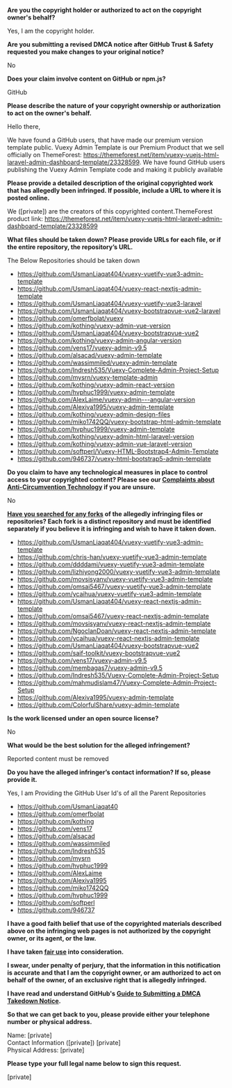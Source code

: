 **Are you the copyright holder or authorized to act on the copyright owner's behalf?**  
  
Yes, I am the copyright holder.  
  
**Are you submitting a revised DMCA notice after GitHub Trust & Safety requested you make changes to your original notice?**  
  
No  
  
**Does your claim involve content on GitHub or npm.js?**  
  
GitHub  
  
**Please describe the nature of your copyright ownership or authorization to act on the owner's behalf.**  
  
Hello there,  
  
We have found a GitHub users, that have made our premium version template public. Vuexy Admin Template is our Premium Product that we sell officially on ThemeForest: https://themeforest.net/item/vuexy-vuejs-html-laravel-admin-dashboard-template/23328599. We have found GitHub users publishing the Vuexy Admin Template code and making it publicly available  
  
**Please provide a detailed description of the original copyrighted work that has allegedly been infringed. If possible, include a URL to where it is posted online.**  
  
We ([private]) are the creators of this copyrighted content.ThemeForest product link: https://themeforest.net/item/vuexy-vuejs-html-laravel-admin-dashboard-template/23328599  
  
**What files should be taken down? Please provide URLs for each file, or if the entire repository, the repository’s URL.**  
  
The Below Repositories should be taken down  
- https://github.com/UsmanLiaqat404/vuexy-vuetify-vue3-admin-template  
- https://github.com/UsmanLiaqat404/vuexy-react-nextjs-admin-template  
- https://github.com/UsmanLiaqat404/vuexy-vuetify-vue3-laravel  
- https://github.com/UsmanLiaqat404/vuexy-bootstrapvue-vue2-laravel  
- https://github.com/omerfbolat/vuexy  
- https://github.com/kothing/vuexy-admin-vue-version  
- https://github.com/UsmanLiaqat404/vuexy-bootstrapvue-vue2  
- https://github.com/kothing/vuexy-admin-angular-version  
- https://github.com/vens17/vuexy-admin-v9.5  
- https://github.com/alsacad/vuexy-admin-template  
- https://github.com/wassimmiled/vuexy-admin-template  
- https://github.com/Indresh535/Vuexy-Complete-Admin-Project-Setup  
- https://github.com/mysrn/vuexy-template-admin  
- https://github.com/kothing/vuexy-admin-react-version  
- https://github.com/hvphuc1999/vuexy-admin-template  
- https://github.com/AlexLaime/vuexy-admin---angular-version  
- https://github.com/Alexiva1995/vuexy-admin-template  
- https://github.com/kothing/vuexy-admin-design-files  
- https://github.com/miko1742QQ/vuexy-bootstrap-html-admin-template  
- https://github.com/hvphuc1999/vuexy-admin-template  
- https://github.com/kothing/vuexy-admin-html-laravel-version  
- https://github.com/kothing/vuexy-admin-vue-laravel-version  
- https://github.com/softperl/Vuexy-HTML-Bootstrap4-Admin-Template  
- https://github.com/946737/vuexy-html-bootstrap5-admin-template  
  
**Do you claim to have any technological measures in place to control access to your copyrighted content? Please see our <a href="https://docs.github.com/articles/guide-to-submitting-a-dmca-takedown-notice#complaints-about-anti-circumvention-technology">Complaints about Anti-Circumvention Technology</a> if you are unsure.**  
  
No  
  
**<a href="https://docs.github.com/articles/dmca-takedown-policy#b-what-about-forks-or-whats-a-fork">Have you searched for any forks</a> of the allegedly infringing files or repositories? Each fork is a distinct repository and must be identified separately if you believe it is infringing and wish to have it taken down.**  
  
- https://github.com/UsmanLiaqat404/vuexy-vuetify-vue3-admin-template  
- https://github.com/chris-han/vuexy-vuetify-vue3-admin-template  
- https://github.com/ddddami/vuexy-vuetify-vue3-admin-template  
- https://github.com/lizhiyong2000/vuexy-vuetify-vue3-admin-template  
- https://github.com/movsisyanv/vuexy-vuetify-vue3-admin-template  
- https://github.com/omsai5467/vuexy-vuetify-vue3-admin-template  
- https://github.com/ycaihua/vuexy-vuetify-vue3-admin-template  
- https://github.com/UsmanLiaqat404/vuexy-react-nextjs-admin-template  
- https://github.com/omsai5467/vuexy-react-nextjs-admin-template  
- https://github.com/movsisyanv/vuexy-react-nextjs-admin-template  
- https://github.com/NgoclanDoan/vuexy-react-nextjs-admin-template  
- https://github.com/ycaihua/vuexy-react-nextjs-admin-template  
- https://github.com/UsmanLiaqat404/vuexy-bootstrapvue-vue2  
- https://github.com/saif-toolkit/vuexy-bootstrapvue-vue2  
- https://github.com/vens17/vuexy-admin-v9.5  
- https://github.com/membagas7/vuexy-admin-v9.5  
- https://github.com/Indresh535/Vuexy-Complete-Admin-Project-Setup  
- https://github.com/mahmudislam47/Vuexy-Complete-Admin-Project-Setup  
- https://github.com/Alexiva1995/vuexy-admin-template  
- https://github.com/ColorfulShare/vuexy-admin-template  
  
**Is the work licensed under an open source license?**  
  
No  
  
**What would be the best solution for the alleged infringement?**  
  
Reported content must be removed  
  
**Do you have the alleged infringer’s contact information? If so, please provide it.**  
  
Yes, I am Providing the GitHub User Id's of all the Parent Repositories  
  
- https://github.com/UsmanLiaqat40  
- https://github.com/omerfbolat  
- https://github.com/kothing  
- https://github.com/vens17  
- https://github.com/alsacad  
- https://github.com/wassimmiled  
- https://github.com/Indresh535  
- https://github.com/mysrn  
- https://github.com/hvphuc1999  
- https://github.com/AlexLaime  
- https://github.com/Alexiva1995  
- https://github.com/miko1742QQ  
- https://github.com/hvphuc1999  
- https://github.com/softperl  
- https://github.com/946737  
  
**I have a good faith belief that use of the copyrighted materials described above on the infringing web pages is not authorized by the copyright owner, or its agent, or the law.**  
  
**I have taken <a href="https://www.lumendatabase.org/topics/22">fair use</a> into consideration.**  
  
**I swear, under penalty of perjury, that the information in this notification is accurate and that I am the copyright owner, or am authorized to act on behalf of the owner, of an exclusive right that is allegedly infringed.**  
  
**I have read and understand GitHub's <a href="https://docs.github.com/articles/guide-to-submitting-a-dmca-takedown-notice/">Guide to Submitting a DMCA Takedown Notice</a>.**  
  
**So that we can get back to you, please provide either your telephone number or physical address.**  
  
Name: [private]   
Contact Information ([private]) [private]   
Physical Address: [private]   
  
**Please type your full legal name below to sign this request.**  
  
[private]   
